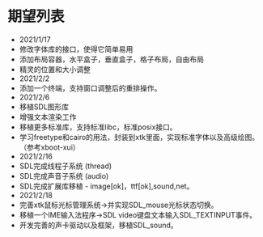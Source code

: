 # 期望列表

* 2021/1/17
* 修改字体库的接口，使得它简单易用
* 添加布局容器，水平盒子，垂直盒子，格子布局，自由布局
* 精灵的位置和大小调整
* 2021/2/2
* 添加一个终端，支持窗口调整后的重排操作。
* 2021/2/6
* 移植SDL图形库
* 增强文本渲染工作
* 移植更多标准库，支持标准libc，标准posix接口。
* 学习freetype和cairo的用法，封装到xtk里面，实现标准字体以及高级绘图。（参考xboot-xui）
* 2021/2/16
* SDL完成线程子系统 (thread)
* SDL完成声音子系统 (audio)
* SDL完成扩展库移植 - image[ok]，ttf[ok],sound,net。
* 2021/2/18
* 完善xtk鼠标光标管理系统->并实现SDL_mouse光标状态切换。
* 移植一个IME输入法程序->SDL video键盘文本输入SDL_TEXTINPUT事件。
* 开发完善的声卡驱动以及框架，移植SDL_sound。

